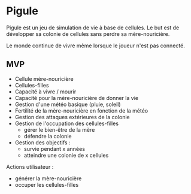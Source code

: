 # Pigule

Pigule est un jeu de simulation de vie à base de cellules. Le but est de développer
sa colonie de cellules sans perdre sa mère-nouricière.

Le monde continue de vivre même lorsque le joueur n'est pas connecté.

## MVP

- Cellule mère-nouricière
- Cellules-filles
- Capacité à vivre / mourir
- Capacité pour la mère-nouricière de donner la vie
- Gestion d'une météo basique (pluie, soleil)
- Fertilité de la mère-nouricière en fonction de la météo
- Gestion des attaques extérieures de la colonie
- Gestion de l'occupation des cellules-filles
  - gérer le bien-être de la mère
  - défendre la colonie
- Gestion des objectifs :
  - survie pendant x années
  - atteindre une colonie de x cellules

Actions utilisateur :

- générer la mère-nouricière
- occuper les cellules-filles
